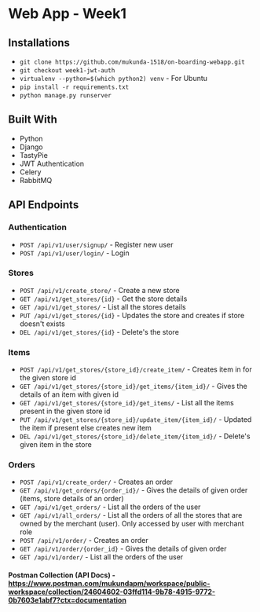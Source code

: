 # Web App - Week1

## Installations
* ```git clone https://github.com/mukunda-1518/on-boarding-webapp.git```
* ```git checkout week1-jwt-auth```
* ```virtualenv --python=$(which python2) venv``` - For Ubuntu
* ```pip install -r requirements.txt```
* ```python manage.py runserver```

## Built With
* Python
* Django
* TastyPie
* JWT Authentication
* Celery
* RabbitMQ

## API Endpoints

### Authentication
* ```POST /api/v1/user/signup/``` - Register new user
* ```POST /api/v1/user/login/``` - Login

### Stores
* ```POST /api/v1/create_store/``` - Create a new store
* ```GET /api/v1/get_stores/{id}``` - Get the store details
* ```GET /api/v1/get_stores/``` - List all the stores details
* ```PUT /api/v1/get_stores/{id}``` - Updates the store and creates if store doesn't exists
* ```DEL /api/v1/get_stores/{id}``` - Delete's the store

### Items
* ```POST /api/v1/get_stores/{store_id}/create_item/``` - Creates item in for the given store id
* ```GET /api/v1/get_stores/{store_id}/get_items/{item_id}/``` - Gives the details of an item with given id
* ```GET /api/v1/get_stores/{store_id}/get_items/``` -  List all the items present in the given store id
* ```PUT /api/v1/get_stores/{store_id}/update_item/{item_id}/``` - Updated the item if present else creates new item
* ```DEL /api/v1/get_stores/{store_id}/delete_item/{item_id}/``` - Delete's given item in the store

### Orders
* ```POST /api/v1/create_order/``` - Creates an order
* ```GET /api/v1/get_orders/{order_id}/``` - Gives the details of given order (items, store details of an order)
* ```GET /api/v1/get_orders/``` - List all the orders of the user
* ```GET /api/v1/all_orders/``` - List all the orders of all the stores that are owned by the merchant (user). Only accessed by user with merchant role
* ```POST /api/v1/order/``` - Creates an order
* ```GET /api/v1/order/{order_id}``` - Gives the details of given order
* ```GET /api/v1/order/``` - List all the orders of the user

#### Postman Collection (API Docs) - https://www.postman.com/mukundapm/workspace/public-workspace/collection/24604602-03ffd114-9b78-4915-9772-0b7603e1abf7?ctx=documentation
